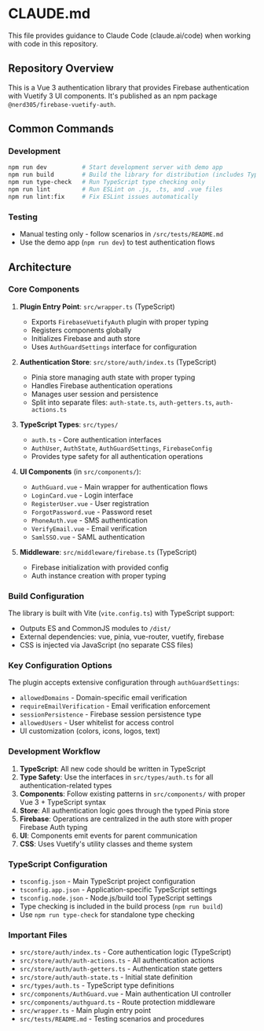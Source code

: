 # CLAUDE.md

This file provides guidance to Claude Code (claude.ai/code) when working with code in this repository.

## Repository Overview

This is a Vue 3 authentication library that provides Firebase authentication with Vuetify 3 UI components. It's published as an npm package `@nerd305/firebase-vuetify-auth`.

## Common Commands

### Development
```bash
npm run dev          # Start development server with demo app
npm run build        # Build the library for distribution (includes TypeScript type checking)
npm run type-check   # Run TypeScript type checking only
npm run lint         # Run ESLint on .js, .ts, and .vue files
npm run lint:fix     # Fix ESLint issues automatically
```

### Testing
- Manual testing only - follow scenarios in `/src/tests/README.md`
- Use the demo app (`npm run dev`) to test authentication flows

## Architecture

### Core Components

1. **Plugin Entry Point**: `src/wrapper.ts` (TypeScript)
   - Exports `FirebaseVuetifyAuth` plugin with proper typing
   - Registers components globally
   - Initializes Firebase and auth store
   - Uses `AuthGuardSettings` interface for configuration

2. **Authentication Store**: `src/store/auth/index.ts` (TypeScript)
   - Pinia store managing auth state with proper typing
   - Handles Firebase authentication operations
   - Manages user session and persistence
   - Split into separate files: `auth-state.ts`, `auth-getters.ts`, `auth-actions.ts`

3. **TypeScript Types**: `src/types/`
   - `auth.ts` - Core authentication interfaces
   - `AuthUser`, `AuthState`, `AuthGuardSettings`, `FirebaseConfig`
   - Provides type safety for all authentication operations

4. **UI Components** (in `src/components/`):
   - `AuthGuard.vue` - Main wrapper for authentication flows
   - `LoginCard.vue` - Login interface
   - `RegisterUser.vue` - User registration
   - `ForgotPassword.vue` - Password reset
   - `PhoneAuth.vue` - SMS authentication
   - `VerifyEmail.vue` - Email verification
   - `SamlSSO.vue` - SAML authentication

5. **Middleware**: `src/middleware/firebase.ts` (TypeScript)
   - Firebase initialization with provided config
   - Auth instance creation with proper typing

### Build Configuration

The library is built with Vite (`vite.config.ts`) with TypeScript support:
- Outputs ES and CommonJS modules to `/dist/`
- External dependencies: vue, pinia, vue-router, vuetify, firebase
- CSS is injected via JavaScript (no separate CSS files)

### Key Configuration Options

The plugin accepts extensive configuration through `authGuardSettings`:
- `allowedDomains` - Domain-specific email verification
- `requireEmailVerification` - Email verification enforcement
- `sessionPersistence` - Firebase session persistence type
- `allowedUsers` - User whitelist for access control
- UI customization (colors, icons, logos, text)

### Development Workflow

1. **TypeScript**: All new code should be written in TypeScript
2. **Type Safety**: Use the interfaces in `src/types/auth.ts` for all authentication-related types
3. **Components**: Follow existing patterns in `src/components/` with proper Vue 3 + TypeScript syntax
4. **Store**: All authentication logic goes through the typed Pinia store
5. **Firebase**: Operations are centralized in the auth store with proper Firebase Auth typing
6. **UI**: Components emit events for parent communication
7. **CSS**: Uses Vuetify's utility classes and theme system

### TypeScript Configuration

- `tsconfig.json` - Main TypeScript project configuration
- `tsconfig.app.json` - Application-specific TypeScript settings
- `tsconfig.node.json` - Node.js/build tool TypeScript settings
- Type checking is included in the build process (`npm run build`)
- Use `npm run type-check` for standalone type checking

### Important Files

- `src/store/auth/index.ts` - Core authentication logic (TypeScript)
- `src/store/auth/auth-actions.ts` - All authentication actions
- `src/store/auth/auth-getters.ts` - Authentication state getters
- `src/store/auth/auth-state.ts` - Initial state definition
- `src/types/auth.ts` - TypeScript type definitions
- `src/components/AuthGuard.vue` - Main authentication UI controller
- `src/components/authguard.ts` - Route protection middleware
- `src/wrapper.ts` - Main plugin entry point
- `src/tests/README.md` - Testing scenarios and procedures
